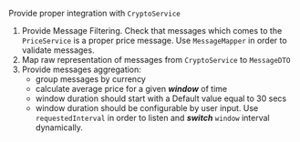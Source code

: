 Provide proper integration with `CryptoService`

1) Provide Message Filtering. Check that messages which comes to the `PriceService` is
 a proper price message. Use `MessageMapper` in order to validate messages.
2) Map raw representation of messages from `CryptoService` to `MessageDTO`
3) Provide messages aggregation: 
    * group messages by currency
    * calculate average price for a given ***window*** of time
    * window duration should start with a Default value equal to 30 secs
    * window duration should be configurable by user input. Use `requestedInterval` in
     order to listen and ***switch*** `window` interval dynamically.    